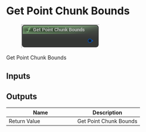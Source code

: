 # Get Point Chunk Bounds

<div align="left" data-full-width="false"><figure><img src="../../../api/Misc/Get_Point_Chunk_Bounds.png" alt=""><figcaption></figcaption></figure></div>

Get Point Chunk Bounds

## Inputs

## Outputs

<table><thead><tr><th width="170">Name</th><th>Description</th></tr></thead><tbody><tr><td>Return Value</td><td>Get Point Chunk Bounds</td></tr></tbody></table>
